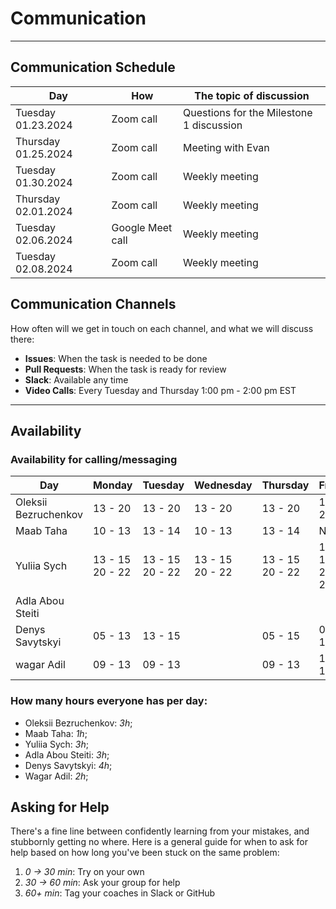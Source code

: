 
# Communication


---

## Communication Schedule
| Day                 | How       | The topic of discussion                  |
|---------------------|-----------|------------------------------------------|
| Tuesday 01.23.2024  | Zoom call | Questions for the Milestone 1 discussion |
| Thursday 01.25.2024 | Zoom call | Meeting with Evan                        |
| Tuesday 01.30.2024  | Zoom call | Weekly meeting                           |
| Thursday 02.01.2024 | Zoom call | Weekly meeting                           |
| Tuesday 02.06.2024  | Google Meet call | Weekly meeting                    |
| Tuesday 02.08.2024  | Zoom call | Weekly meeting                           |

## Communication Channels

How often will we get in touch on each channel, and what we will discuss there:
- **Issues**: When the task is needed to be done
- **Pull Requests**: When the task is ready for review
- **Slack**: Available any time
- **Video Calls**: Every Tuesday and Thursday 1:00 pm - 2:00 pm EST
---

## Availability

### Availability for calling/messaging

| Day                  | Monday               | Tuesday              | Wednesday            | Thursday             | Friday               | Saturday | Sunday  |
|----------------------|----------------------|----------------------|----------------------|----------------------|----------------------|----------|---------|
| Oleksii Bezruchenkov | 13 - 20              | 13 - 20              | 13 - 20              | 13 - 20              | 13 - 20              | 13 - 20  | 13 - 20 |
| Maab Taha            | 10 - 13              | 13 - 14              | 10 - 13              | 13 - 14              |  N/A                 |Afternoon |Afternoon|
| Yuliia Sych          | 13 - 15<br/> 20 - 22 | 13 - 15<br/> 20 - 22 | 13 - 15<br/> 20 - 22 | 13 - 15<br/> 20 - 22 | 13 - 15<br/> 20 - 22 | 20 - 22  |         |
| Adla Abou Steiti     |                      |                      |                      |                      |                      |          |         |
| Denys Savytskyi      | 05 - 13              | 13 - 15              |                      | 05 - 15              | 05 - 13              | 03 - 05  |         |
| wagar Adil           | 09 - 13              | 09 - 13              |                      | 09 - 13              | 12 - 13              |          |         |


### How many hours everyone has per day:

- Oleksii Bezruchenkov: _3h_;
- Maab Taha: _1h_;
- Yuliia Sych: _3h_;
- Adla Abou Steiti: _3h_;
- Denys Savytskyi: _4h_;
- Wagar Adil: _2h_;


## Asking for Help

There's a fine line between confidently learning from your mistakes, and
stubbornly getting no where. Here is a general guide for when to ask for help
based on how long you've been stuck on the same problem:

1. _0 -> 30 min_: Try on your own
2. _30 -> 60 min_: Ask your group for help
3. _60+ min_: Tag your coaches in Slack or GitHub
